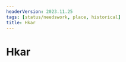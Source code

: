 ```yaml
---
headerVersion: 2023.11.25
tags: [status/needswork, place, historical]
title: Hkar
---
```

# Hkar
</div>


